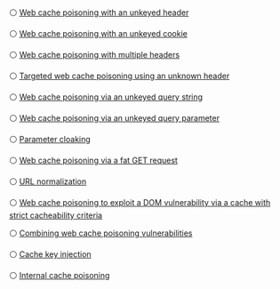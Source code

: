 ⚪ [Web cache poisoning with an unkeyed header](https://portswigger.net/web-security/web-cache-poisoning/exploiting-design-flaws/lab-web-cache-poisoning-with-an-unkeyed-header)


⚪ [Web cache poisoning with an unkeyed cookie](https://portswigger.net/web-security/web-cache-poisoning/exploiting-design-flaws/lab-web-cache-poisoning-with-an-unkeyed-cookie)


⚪ [Web cache poisoning with multiple headers](https://portswigger.net/web-security/web-cache-poisoning/exploiting-design-flaws/lab-web-cache-poisoning-with-multiple-headers)


⚪ [Targeted web cache poisoning using an unknown header](https://portswigger.net/web-security/web-cache-poisoning/exploiting-design-flaws/lab-web-cache-poisoning-targeted-using-an-unknown-header)


⚪ [Web cache poisoning via an unkeyed query string](https://portswigger.net/web-security/web-cache-poisoning/exploiting-implementation-flaws/lab-web-cache-poisoning-unkeyed-query)


⚪ [Web cache poisoning via an unkeyed query parameter](https://portswigger.net/web-security/web-cache-poisoning/exploiting-implementation-flaws/lab-web-cache-poisoning-unkeyed-param)


⚪ [Parameter cloaking](https://portswigger.net/web-security/web-cache-poisoning/exploiting-implementation-flaws/lab-web-cache-poisoning-param-cloaking)


⚪ [Web cache poisoning via a fat GET request](https://portswigger.net/web-security/web-cache-poisoning/exploiting-implementation-flaws/lab-web-cache-poisoning-fat-get)


⚪ [URL normalization](https://portswigger.net/web-security/web-cache-poisoning/exploiting-implementation-flaws/lab-web-cache-poisoning-normalization)


⚪ [Web cache poisoning to exploit a DOM vulnerability via a cache with strict cacheability criteria](https://portswigger.net/web-security/web-cache-poisoning/exploiting-design-flaws/lab-web-cache-poisoning-to-exploit-a-dom-vulnerability-via-a-cache-with-strict-cacheability-criteria)


⚪ [Combining web cache poisoning vulnerabilities](https://portswigger.net/web-security/web-cache-poisoning/exploiting-design-flaws/lab-web-cache-poisoning-combining-vulnerabilities)


⚪ [Cache key injection](https://portswigger.net/web-security/web-cache-poisoning/exploiting-implementation-flaws/lab-web-cache-poisoning-cache-key-injection)


⚪ [Internal cache poisoning](https://portswigger.net/web-security/web-cache-poisoning/exploiting-implementation-flaws/lab-web-cache-poisoning-internal)
